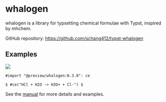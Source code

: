 # whalogen

whalogen is a library for typsetting chemical formulae with Typst, inspired by mhchem.

GitHub repository: https://github.com/schang412/typst-whalogen

## Examples

![](gallery/example.png)

```typst
#import "@preview/whalogen:0.3.0": ce

$ #ce("HCl + H2O -> H3O+ + Cl-") $
```

See the [manual](manual.pdf) for more details and examples.
